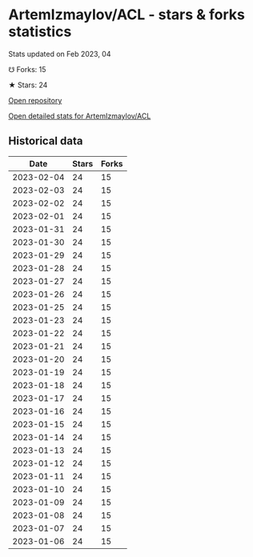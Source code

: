 # ArtemIzmaylov/ACL - stars & forks statistics

Stats updated on Feb 2023, 04

☋ Forks: 15

★ Stars: 24

[Open repository](https://github.com/ArtemIzmaylov/ACL)

[Open detailed stats for ArtemIzmaylov/ACL](https://reviewgithub.com/rep/ArtemIzmaylov/ACL)

## Historical data
| Date | Stars | Forks |
|------|-------|-------|
| 2023-02-04 | 24 | 15 | 
| 2023-02-03 | 24 | 15 | 
| 2023-02-02 | 24 | 15 | 
| 2023-02-01 | 24 | 15 | 
| 2023-01-31 | 24 | 15 | 
| 2023-01-30 | 24 | 15 | 
| 2023-01-29 | 24 | 15 | 
| 2023-01-28 | 24 | 15 | 
| 2023-01-27 | 24 | 15 | 
| 2023-01-26 | 24 | 15 | 
| 2023-01-25 | 24 | 15 | 
| 2023-01-23 | 24 | 15 | 
| 2023-01-22 | 24 | 15 | 
| 2023-01-21 | 24 | 15 | 
| 2023-01-20 | 24 | 15 | 
| 2023-01-19 | 24 | 15 | 
| 2023-01-18 | 24 | 15 | 
| 2023-01-17 | 24 | 15 | 
| 2023-01-16 | 24 | 15 | 
| 2023-01-15 | 24 | 15 | 
| 2023-01-14 | 24 | 15 | 
| 2023-01-13 | 24 | 15 | 
| 2023-01-12 | 24 | 15 | 
| 2023-01-11 | 24 | 15 | 
| 2023-01-10 | 24 | 15 | 
| 2023-01-09 | 24 | 15 | 
| 2023-01-08 | 24 | 15 | 
| 2023-01-07 | 24 | 15 | 
| 2023-01-06 | 24 | 15 | 

